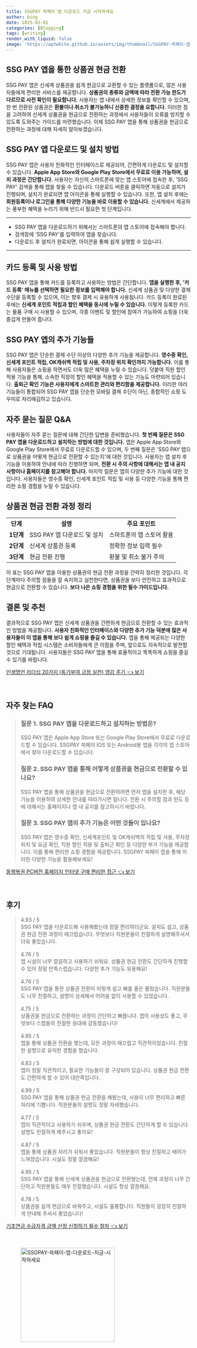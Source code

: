 ```yaml
---
title: SSGPAY 쓱페이 앱 다운로드 지금 시작하세요
author: bing
date: 2025-02-01
categories: [Blogging]
tags: [writing]
render_with_liquid: false
image: 'https://aptwhite.github.io/assets/img/thumbnail/SSGPAY-쓱페이-앱-다운로드-지금-시작하세요.webp'
---
```



<h2 id='SSG_PAY_상품권_현금_전환'>SSG PAY 앱을 통한 상품권 현금 전환</h2>

<p>SSG PAY 앱은 신세계 상품권을 쉽게 현금으로 교환할 수 있는 플랫폼으로, 많은 사용자들에게 편리한 서비스를 제공합니다. <b>상품권의 종류와 금액에 따라 전환 가능 한도가 다르므로 사전 확인이 필요합니다.</b> 사용자는 앱 내에서 상세한 정보를 확인할 수 있으며, 한 번 전환된 상품권은 <b>환불이나 취소가 불가능하니 신중한 결정을 요합니다.</b> 이러한 점을 고려하여 신세계 상품권을 현금으로 전환하는 과정에서 사용자들이 오류를 방지할 수 있도록 도와주는 가이드를 마련했습니다. 이제 SSG PAY 앱을 통해 상품권을 현금으로 전환하는 과정에 대해 자세히 알아보겠습니다.</p>

<h2 id='SSG_PAY_앱_다운로드_방법'>SSG PAY 앱 다운로드 및 설치 방법</h2>

<p>SSG PAY 앱은 사용자 친화적인 인터페이스로 제공되어, 간편하게 다운로드 및 설치할 수 있습니다. <b>Apple App Store와 Google Play Store에서 무료로 이용 가능하며, 설치 과정은 간단합니다.</b> 사용자는 자신의 스마트폰에 맞는 앱 스토어에 접속한 후, 'SSG PAY' 검색을 통해 앱을 찾을 수 있습니다. 다운로드 버튼을 클릭하면 자동으로 설치가 진행되며, 설치가 완료되면 앱 아이콘을 통해 실행할 수 있습니다. 또한, 앱 설치 후에는 <b>회원등록이나 로그인을 통해 다양한 기능을 바로 이용할 수 있습니다.</b> 신세계에서 제공하는 풍부한 혜택을 누리기 위해 반드시 필요한 첫 단계입니다.</p>

<hr />

<ul>
    <li>SSG PAY 앱을 다운로드하기 위해서는 스마트폰의 앱 스토어에 접속해야 합니다.</li>
    <li>검색창에 'SSG PAY'를 입력하여 앱을 찾습니다.</li>
    <li>다운로드 후 설치가 완료되면, 아이콘을 통해 쉽게 실행할 수 있습니다.</li>
</ul>

<hr />

<h2 id='카드_등록_및_사용_방법'>카드 등록 및 사용 방법</h2>

<p>SSG PAY 앱을 통해 카드를 등록하고 사용하는 방법은 간단합니다. <b>앱을 실행한 후, '카드 등록' 메뉴를 선택하면 필요한 정보를 입력해야 합니다.</b> 신세계 상품권 및 다양한 결제 수단을 등록할 수 있으며, 이는 향후 결제 시 유용하게 사용됩니다. 카드 등록이 완료된 후에는 <b>신세계 포인트 적립과 할인 혜택을 동시에 누릴 수 있습니다.</b> 이렇게 등록한 카드는 물품 구매 시 사용할 수 있으며, 각종 이벤트 및 할인에 참여가 가능하여 쇼핑을 더욱 즐겁게 만들어 줍니다.</p>

<h2 id='SSG_PAY_앱의_추가_기능들'>SSG PAY 앱의 추가 기능들</h2>

<p>SSG PAY 앱은 단순한 결제 수단 이상의 다양한 추가 기능을 제공합니다. <b>영수증 확인, 신세계 포인트 적립, OK캐쉬백 적립 및 사용, 주차장 위치 확인까지 가능합니다.</b> 이를 통해 사용자들은 쇼핑을 하면서도 더욱 많은 혜택을 누릴 수 있습니다. 덧붙여 직원 할인 적용 기능을 통해, 소속한 직장의 할인 혜택을 적용할 수 있는 기능도 마련되어 있습니다. <b>출퇴근 확인 기능은 사용자에게 스마트한 관리와 편리함을 제공합니다.</b> 이러한 여러 기능들이 통합되어 SSG PAY 앱을 단순한 모바일 결제 수단이 아닌, 종합적인 쇼핑 도우미로 자리매김하고 있습니다.</p>

<h2 id='자주_묻는_질문_QNA'>자주 묻는 질문 Q&A</h2>

<p>사용자들이 자주 묻는 질문에 대해 간단한 답변을 준비했습니다. <b>첫 번째 질문은 SSG PAY 앱을 다운로드하고 설치하는 방법에 대한 것입니다.</b> 앱은 Apple App Store와 Google Play Store에서 무료로 다운로드할 수 있으며, 두 번째 질문은 'SSG PAY 앱으로 상품권을 어떻게 현금으로 전환할 수 있는지'에 대한 것입니다. 사용자는 앱 설치 후 기능을 이용하여 안내에 따라 진행하면 되며, <b>전환 시 주의 사항에 대해서는 앱 내 공지 사항이나 홈페이지를 참고해야 합니다.</b> 마지막 질문은 앱의 다양한 추가 기능에 대한 것입니다. 사용자들은 영수증 확인, 신세계 포인트 적립 및 사용 등 다양한 기능을 통해 편리한 쇼핑 경험을 누릴 수 있습니다.</p>

<h2 id='상품권_현금_전환_과정_정리'>상품권 현금 전환 과정 정리</h2>

<table>
    <tr>
        <td style="text-align: center; height: 17px;"><b>단계</b></td>
        <td style="text-align: center; height: 17px;"><b>설명</b></td>
        <td style="text-align: center; height: 17px;"><b>주요 포인트</b></td>
    </tr>
    <tr>
        <td style="text-align: center; height: 17px;"><b>1단계</b></td>
        <td>SSG PAY 앱 다운로드 및 설치</td>
        <td>스마트폰의 앱 스토어 활용</td>
    </tr>
    <tr>
        <td style="text-align: center; height: 17px;"><b>2단계</b></td>
        <td>신세계 상품권 등록</td>
        <td>정확한 정보 입력 필수</td>
    </tr>
    <tr>
        <td style="text-align: center; height: 17px;"><b>3단계</b></td>
        <td>현금 전환 진행</td>
        <td>환불 및 취소 불가 주의</td>
    </tr>
</table>

<p>이 표는 SSG PAY 앱을 이용한 상품권의 현금 전환 과정을 간략히 정리한 것입니다. 각 단계마다 주의할 점들을 잘 숙지하고 실천한다면, 상품권을 보다 안전하고 효과적으로 현금으로 전환할 수 있습니다. <b>보다 나은 쇼핑 경험을 위한 필수 가이드입니다.</b></p>

<h2 id='결론_및_추천'>결론 및 추천</h2>

<p>결과적으로 SSG PAY 앱은 신세계 상품권을 간편하게 현금으로 전환할 수 있는 효과적인 방법을 제공합니다. <b>사용자 친화적인 인터페이스와 다양한 추가 기능 덕분에 많은 사용자들이 이 앱을 통해 보다 쉽게 쇼핑을 즐길 수 있습니다.</b> 앱을 통해 제공되는 다양한 할인 혜택과 적립 시스템은 소비자들에게 큰 이점을 주며, 앞으로도 지속적으로 발전할 것으로 기대됩니다. 사용자들은 SSG PAY 앱을 통해 효율적이고 똑똑하게 쇼핑을 즐길 수 있기를 바랍니다.</p>


<p><a class="click-button" title="인생명언 리더십 20가지 (동기부여 긍정 실천) 영감 주기" href="https://aptwhite.github.io/posts/%EC%9D%B8%EC%83%9D%EB%AA%85%EC%96%B8-%EB%A6%AC%EB%8D%94%EC%8B%AD-20%EA%B0%80%EC%A7%80-(%EB%8F%99%EA%B8%B0%EB%B6%80%EC%97%AC-%EA%B8%8D%EC%A0%95-%EC%8B%A4%EC%B2%9C)-%EC%98%81%EA%B0%90-%EC%A3%BC%EA%B8%B0/" rel="dofollow">인생명언 리더십 20가지 (동기부여 긍정 실천) 영감 주기 👈 보기</a></p><br>
<h2 id='자주_찾는_FAQ'>자주 찾는 FAQ</h2>
<div itemscope="" itemtype="https://schema.org/FAQPage"> 
    <blockquote> 
        <div itemscope="" itemprop="mainEntity" itemtype="https://schema.org/Question"> 
            <h3 itemprop="name">질문 1. SSG PAY 앱을 다운로드하고 설치하는 방법은?</h3> 
            <div itemscope="" itemprop="acceptedAnswer" itemtype="https://schema.org/Answer"> 
                <span itemprop="text"> 
                    <p>SSG PAY 앱은 Apple App Store 또는 Google Play Store에서 무료로 다운로드할 수 있습니다. SSGPAY 쓱페이 IOS 또는 Android용 앱을 각각의 앱 스토어에서 찾아 다운로드할 수 있습니다.</p> 
                </span> 
            </div> 
        </div> 
        <div itemscope="" itemprop="mainEntity" itemtype="https://schema.org/Question"> 
            <h3 itemprop="name">질문 2. SSG PAY 앱을 통해 어떻게 상품권을 현금으로 전환할 수 있나요?</h3> 
            <div itemscope="" itemprop="acceptedAnswer" itemtype="https://schema.org/Answer"> 
                <span itemprop="text"> 
                    <p>SSG PAY 앱을 통해 상품권을 현금으로 전환하려면 먼저 앱을 설치한 후, 해당 기능을 이용하여 상세한 안내를 따라가시면 됩니다. 전환 시 주의할 점과 한도 등에 대해서는 홈페이지나 앱 내 공지를 참고하시기 바랍니다.</p> 
                </span> 
            </div> 
        </div> 
        <div itemscope="" itemprop="mainEntity" itemtype="https://schema.org/Question"> 
            <h3 itemprop="name">질문 3. SSG PAY 앱의 추가 기능은 어떤 것들이 있나요?</h3> 
            <div itemscope="" itemprop="acceptedAnswer" itemtype="https://schema.org/Answer"> 
                <span itemprop="text"> 
                    <p>SSG PAY 앱은 영수증 확인, 신세계포인트 및 OK캐쉬백의 적립 및 사용, 주차장 위치 및 요금 확인, 직원 할인 적용 및 출퇴근 확인 등 다양한 부가 기능을 제공합니다. 이를 통해 편리한 쇼핑 경험을 제공합니다. SSGPAY 쓱페이 앱을 통해 이러한 다양한 기능을 활용해보세요!</p> 
                </span> 
            </div> 
        </div> 
    </blockquote> 
</div>
<p><a class="click-button" title="동행복권 PC버전 홈페이지 인터넷 구매 편리한 접근" href="https://aptwhite.github.io/posts/%EB%8F%99%ED%96%89%EB%B3%B5%EA%B6%8C-PC%EB%B2%84%EC%A0%84-%ED%99%88%ED%8E%98%EC%9D%B4%EC%A7%80-%EC%9D%B8%ED%84%B0%EB%84%B7-%EA%B5%AC%EB%A7%A4-%ED%8E%B8%EB%A6%AC%ED%95%9C-%EC%A0%91%EA%B7%BC/" rel="dofollow">동행복권 PC버전 홈페이지 인터넷 구매 편리한 접근 👈 보기</a></p><br>
<h2 id='후기'>후기</h2>
<div itemscope itemtype="https://schema.org/Product">
  <blockquote>
  <div itemprop="review" itemscope itemtype="https://schema.org/Review">
      <div itemprop="reviewRating" itemscope itemtype="https://schema.org/Rating"> <span itemprop="ratingValue">4.93</span> / <span itemprop="bestRating">5</span> </div>
      <span itemprop="reviewBody">SSG PAY 앱을 다운로드해 사용해봤는데 정말 편리하더군요. 설치도 쉽고, 상품권 현금 전환 과정이 매끄럽습니다. 무엇보다 직원분들이 친절하게 설명해주셔서 더욱 좋았습니다.</span>
  </div>
  <br>
  <div itemprop="review" itemscope itemtype="https://schema.org/Review">
      <div itemprop="reviewRating" itemscope itemtype="https://schema.org/Rating"> <span itemprop="ratingValue">4.76</span> / <span itemprop="bestRating">5</span> </div>
      <span itemprop="reviewBody">앱 시설이 너무 깔끔하고 사용하기 쉬워요. 상품권 현금 전환도 간단하게 진행할 수 있어 정말 만족스럽습니다. 다양한 추가 기능도 유용해요!</span>
  </div>
  <br>
  <div itemprop="review" itemscope itemtype="https://schema.org/Review">
      <div itemprop="reviewRating" itemscope itemtype="https://schema.org/Rating"> <span itemprop="ratingValue">4.76</span> / <span itemprop="bestRating">5</span> </div>
      <span itemprop="reviewBody">SSG PAY 앱을 통한 상품권 전환이 이렇게 쉽고 빠를 줄은 몰랐습니다. 직원분들도 너무 친절하고, 설명이 상세해서 어려움 없이 사용할 수 있었습니다.</span>
  </div>
  <br>
  <div itemprop="review" itemscope itemtype="https://schema.org/Review">
      <div itemprop="reviewRating" itemscope itemtype="https://schema.org/Rating"> <span itemprop="ratingValue">4.75</span> / <span itemprop="bestRating">5</span> </div>
      <span itemprop="reviewBody">상품권을 현금으로 전환하는 과정이 간단하고 빠릅니다. 앱의 사용성도 좋고, 무엇보다 스탭들의 친절한 응대에 감동했습니다!</span>
  </div>
  <br>
  <div itemprop="review" itemscope itemtype="https://schema.org/Review">
      <div itemprop="reviewRating" itemscope itemtype="https://schema.org/Rating"> <span itemprop="ratingValue">4.95</span> / <span itemprop="bestRating">5</span> </div>
      <span itemprop="reviewBody">앱을 통해 상품권 전환을 했는데, 모든 과정이 매끄럽고 직관적이었습니다. 친절한 설명으로 유익한 경험을 했습니다.</span>
  </div>
  <br>
  <div itemprop="review" itemscope itemtype="https://schema.org/Review">
      <div itemprop="reviewRating" itemscope itemtype="https://schema.org/Rating"> <span itemprop="ratingValue">4.83</span> / <span itemprop="bestRating">5</span> </div>
      <span itemprop="reviewBody">앱이 정말 직관적이고, 필요한 기능들이 잘 구성되어 있습니다. 상품권 현금 전환도 간편하게 할 수 있어 대만족입니다.</span>
  </div>
  <br>
  <div itemprop="review" itemscope itemtype="https://schema.org/Review">
      <div itemprop="reviewRating" itemscope itemtype="https://schema.org/Rating"> <span itemprop="ratingValue">4.99</span> / <span itemprop="bestRating">5</span> </div>
      <span itemprop="reviewBody">SSG PAY 앱을 통해 상품권 현금 전환을 해봤는데, 사용이 너무 편리하고 빠른 처리에 기쁩니다. 직원분들의 설명도 정말 자세했습니다.</span>
  </div>
  <br>
  <div itemprop="review" itemscope itemtype="https://schema.org/Review">
      <div itemprop="reviewRating" itemscope itemtype="https://schema.org/Rating"> <span itemprop="ratingValue">4.77</span> / <span itemprop="bestRating">5</span> </div>
      <span itemprop="reviewBody">앱이 직관적이고 사용하기 쉬우며, 상품권 현금 전환도 간단하게 할 수 있습니다. 설명도 친절하게 해주시고 좋아요!</span>
  </div>
  <br>
  <div itemprop="review" itemscope itemtype="https://schema.org/Review">
      <div itemprop="reviewRating" itemscope itemtype="https://schema.org/Rating"> <span itemprop="ratingValue">4.87</span> / <span itemprop="bestRating">5</span> </div>
      <span itemprop="reviewBody">앱을 통해 상품권 처리가 쉬워서 좋았습니다. 직원분들이 항상 친절하고 배려가 느껴졌습니다. 시설도 정말 깔끔해요!</span>
  </div>
  <br>
  <div itemprop="review" itemscope itemtype="https://schema.org/Review">
      <div itemprop="reviewRating" itemscope itemtype="https://schema.org/Rating"> <span itemprop="ratingValue">4.95</span> / <span itemprop="bestRating">5</span> </div>
      <span itemprop="reviewBody">SSG PAY 앱을 통해 신세계 상품권을 현금으로 전환했는데, 전체 과정이 너무 간단하고 직원분들도 매우 친절했습니다. 시설도 항상 깔끔해요.</span>
  </div>
  <br>
  <div itemprop="review" itemscope itemtype="https://schema.org/Review">
      <div itemprop="reviewRating" itemscope itemtype="https://schema.org/Rating"> <span itemprop="ratingValue">4.78</span> / <span itemprop="bestRating">5</span> </div>
      <span itemprop="reviewBody">상품권을 쉽게 현금으로 바꿔주고, 시설도 훌륭합니다. 직원들이 굉장히 친절하게 안내해 주셔서 좋았습니다! </span>
  </div>
  </blockquote>
</div>
<p><a class="click-button" title="기초연금 수급자격 금액 산정 신청하기 필수 절차" href="https://aptwhite.github.io/posts/%EA%B8%B0%EC%B4%88%EC%97%B0%EA%B8%88-%EC%88%98%EA%B8%89%EC%9E%90%EA%B2%A9-%EA%B8%88%EC%95%A1-%EC%82%B0%EC%A0%95-%EC%8B%A0%EC%B2%AD%ED%95%98%EA%B8%B0-%ED%95%84%EC%88%98-%EC%A0%88%EC%B0%A8/" rel="dofollow">기초연금 수급자격 금액 산정 신청하기 필수 절차 👈 보기</a></p><br>
<figure class="image"><img src="https://aptwhite.github.io/assets/img/thumbnail/SSGPAY-쓱페이-앱-다운로드-지금-시작하세요.webp" alt="SSGPAY-쓱페이-앱-다운로드-지금-시작하세요" width="256" height="256"></figure>